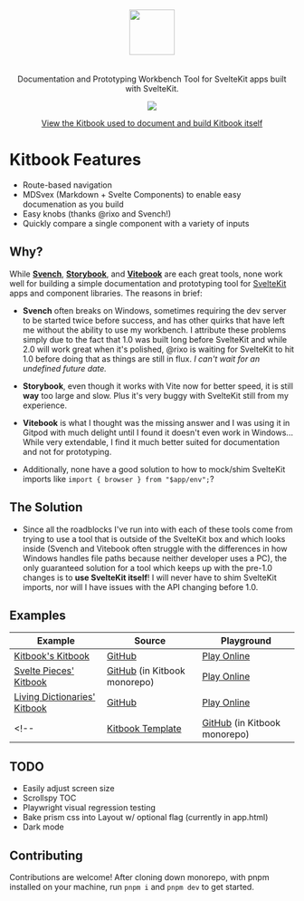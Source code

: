 <p align="center">
<img src="https://raw.githubusercontent.com/jacob-8/kitbook/b96f77da81309a6ccd06693beb0f06ba8fdc0a2b/packages/kitbook/static/kitbook.svg" height="80" style="padding: 20px; 0">
</p>

<p align="center">
Documentation and Prototyping Workbench Tool for SvelteKit apps built with SvelteKit.
<p>

<p align="center">
  <a href="https://www.npmjs.com/package/kitbook"><img src="https://img.shields.io/npm/v/kitbook?color=729B1B&label="></a>
<p>

<p align="center">
 <a href="https://kitbook.vercel.app/">View the Kitbook used to document and build Kitbook itself</a>
</p>

# Kitbook Features

- Route-based navigation
- MDSvex (Markdown + Svelte Components) to enable easy documenation as you build
- Easy knobs (thanks @rixo and Svench!)
- Quickly compare a single component with a variety of inputs

## Why?

While **[Svench](https://svench-docs.vercel.app/)**, **[Storybook](https://codingcat.dev/tutorial/integrating-storybook-with-sveltekit)**, and **[Vitebook](https://vitebook.dev/)** are each great tools, none work well for building a simple documentation and prototyping tool for [SvelteKit](https://kit.svelte.dev/) apps and component libraries. The reasons in brief:

- **Svench** often breaks on Windows, sometimes requiring the dev server to be started twice before success, and has other quirks that have left me without the ability to use my workbench. I attribute these problems simply due to the fact that 1.0 was built long before SvelteKit and while 2.0 will work great when it's polished, @rixo is waiting for SvelteKit to hit 1.0 before doing that as things are still in flux. *I can't wait for an undefined future date.*

- **Storybook**, even though it works with Vite now for better speed, it is still **way** too large and slow. Plus it's very buggy with SvelteKit still from my experience.

- **Vitebook** is what I thought was the missing answer and I was using it in Gitpod with much delight until I found it doesn't even work in Windows... While very extendable, I find it much better suited for documentation and not for prototyping.

- Additionally, none have a good solution to how to mock/shim SvelteKit imports like `import { browser } from "$app/env";`?

## The Solution
- Since all the roadblocks I've run into with each of these tools come from trying to use a tool that is outside of the SvelteKit box and which looks inside (Svench and Vitebook often struggle with the differences in how Windows handles file paths because neither developer uses a PC), the only guaranteed solution for a tool which keeps up with the pre-1.0 changes is to **use SvelteKit itself**! I will never have to shim SvelteKit imports, nor will I have issues with the API changing before 1.0.

## Examples

| Example | Source | Playground |
| ------- | ------ | ---------- |
| [Kitbook's Kitbook](https://kitbook.vercel.app/)  | [GitHub](https://github.com/jacob-8/kitbook/tree/main/packages/kitbook)  | [Play Online](https://stackblitz.com/github/jacob-8/kitbook/tree/main/packages/kitbook) |
| [Svelte Pieces' Kitbook](https://svelte-pieces.vercel.app/)  | [GitHub](https://github.com/jacob-8/kitbook/tree/main/packages/svelte-pieces) (in Kitbook monorepo)  | [Play Online](https://stackblitz.com/github/jacob-8/kitbook/tree/main/packages/svelte-pieces) |
| [Living Dictionaries' Kitbook](https://ld-parts.vercel.app/)  | [GitHub](https://github.com/livingtongues/living-dictionaries/tree/main/packages/parts)  | [Play Online](https://stackblitz.com/github/livingtongues/living-dictionaries/tree/main/packages/parts) |
<!-- | [Kitbook Template](https://svelte-pieces.vercel.app/)  | [GitHub](https://github.com/jacob-8/kitbook/tree/main/packages/template) (in Kitbook monorepo)  | [Play Online](https://stackblitz.com/github/jacob-8/kitbook/tree/main/packages/template) | -->

## TODO

- Easily adjust screen size
- Scrollspy TOC
- Playwright visual regression testing
- Bake prism css into Layout w/ optional flag (currently in app.html)
- Dark mode

## Contributing

Contributions are welcome! After cloning down monorepo, with pnpm installed on your machine, run `pnpm i` and `pnpm dev` to get started.